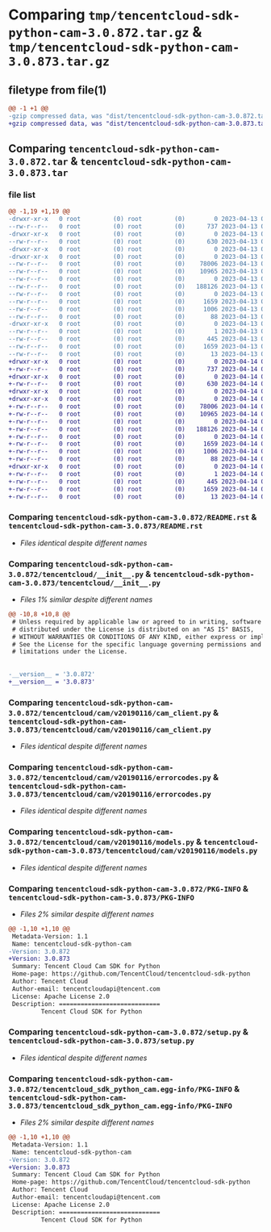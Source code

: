 # Comparing `tmp/tencentcloud-sdk-python-cam-3.0.872.tar.gz` & `tmp/tencentcloud-sdk-python-cam-3.0.873.tar.gz`

## filetype from file(1)

```diff
@@ -1 +1 @@
-gzip compressed data, was "dist/tencentcloud-sdk-python-cam-3.0.872.tar", last modified: Thu Apr 13 00:22:43 2023, max compression
+gzip compressed data, was "dist/tencentcloud-sdk-python-cam-3.0.873.tar", last modified: Fri Apr 14 00:23:04 2023, max compression
```

## Comparing `tencentcloud-sdk-python-cam-3.0.872.tar` & `tencentcloud-sdk-python-cam-3.0.873.tar`

### file list

```diff
@@ -1,19 +1,19 @@
-drwxr-xr-x   0 root         (0) root         (0)        0 2023-04-13 00:22:43.000000 tencentcloud-sdk-python-cam-3.0.872/
--rw-r--r--   0 root         (0) root         (0)      737 2023-04-13 00:22:43.000000 tencentcloud-sdk-python-cam-3.0.872/README.rst
-drwxr-xr-x   0 root         (0) root         (0)        0 2023-04-13 00:22:43.000000 tencentcloud-sdk-python-cam-3.0.872/tencentcloud/
--rw-r--r--   0 root         (0) root         (0)      630 2023-04-13 00:22:43.000000 tencentcloud-sdk-python-cam-3.0.872/tencentcloud/__init__.py
-drwxr-xr-x   0 root         (0) root         (0)        0 2023-04-13 00:22:43.000000 tencentcloud-sdk-python-cam-3.0.872/tencentcloud/cam/
-drwxr-xr-x   0 root         (0) root         (0)        0 2023-04-13 00:22:43.000000 tencentcloud-sdk-python-cam-3.0.872/tencentcloud/cam/v20190116/
--rw-r--r--   0 root         (0) root         (0)    78006 2023-04-13 00:22:43.000000 tencentcloud-sdk-python-cam-3.0.872/tencentcloud/cam/v20190116/cam_client.py
--rw-r--r--   0 root         (0) root         (0)    10965 2023-04-13 00:22:43.000000 tencentcloud-sdk-python-cam-3.0.872/tencentcloud/cam/v20190116/errorcodes.py
--rw-r--r--   0 root         (0) root         (0)        0 2023-04-13 00:22:43.000000 tencentcloud-sdk-python-cam-3.0.872/tencentcloud/cam/v20190116/__init__.py
--rw-r--r--   0 root         (0) root         (0)   188126 2023-04-13 00:22:43.000000 tencentcloud-sdk-python-cam-3.0.872/tencentcloud/cam/v20190116/models.py
--rw-r--r--   0 root         (0) root         (0)        0 2023-04-13 00:22:43.000000 tencentcloud-sdk-python-cam-3.0.872/tencentcloud/cam/__init__.py
--rw-r--r--   0 root         (0) root         (0)     1659 2023-04-13 00:22:43.000000 tencentcloud-sdk-python-cam-3.0.872/PKG-INFO
--rw-r--r--   0 root         (0) root         (0)     1006 2023-04-13 00:22:43.000000 tencentcloud-sdk-python-cam-3.0.872/setup.py
--rw-r--r--   0 root         (0) root         (0)       88 2023-04-13 00:22:43.000000 tencentcloud-sdk-python-cam-3.0.872/setup.cfg
-drwxr-xr-x   0 root         (0) root         (0)        0 2023-04-13 00:22:43.000000 tencentcloud-sdk-python-cam-3.0.872/tencentcloud_sdk_python_cam.egg-info/
--rw-r--r--   0 root         (0) root         (0)        1 2023-04-13 00:22:43.000000 tencentcloud-sdk-python-cam-3.0.872/tencentcloud_sdk_python_cam.egg-info/dependency_links.txt
--rw-r--r--   0 root         (0) root         (0)      445 2023-04-13 00:22:43.000000 tencentcloud-sdk-python-cam-3.0.872/tencentcloud_sdk_python_cam.egg-info/SOURCES.txt
--rw-r--r--   0 root         (0) root         (0)     1659 2023-04-13 00:22:43.000000 tencentcloud-sdk-python-cam-3.0.872/tencentcloud_sdk_python_cam.egg-info/PKG-INFO
--rw-r--r--   0 root         (0) root         (0)       13 2023-04-13 00:22:43.000000 tencentcloud-sdk-python-cam-3.0.872/tencentcloud_sdk_python_cam.egg-info/top_level.txt
+drwxr-xr-x   0 root         (0) root         (0)        0 2023-04-14 00:23:04.000000 tencentcloud-sdk-python-cam-3.0.873/
+-rw-r--r--   0 root         (0) root         (0)      737 2023-04-14 00:23:04.000000 tencentcloud-sdk-python-cam-3.0.873/README.rst
+drwxr-xr-x   0 root         (0) root         (0)        0 2023-04-14 00:23:04.000000 tencentcloud-sdk-python-cam-3.0.873/tencentcloud/
+-rw-r--r--   0 root         (0) root         (0)      630 2023-04-14 00:23:04.000000 tencentcloud-sdk-python-cam-3.0.873/tencentcloud/__init__.py
+drwxr-xr-x   0 root         (0) root         (0)        0 2023-04-14 00:23:04.000000 tencentcloud-sdk-python-cam-3.0.873/tencentcloud/cam/
+drwxr-xr-x   0 root         (0) root         (0)        0 2023-04-14 00:23:04.000000 tencentcloud-sdk-python-cam-3.0.873/tencentcloud/cam/v20190116/
+-rw-r--r--   0 root         (0) root         (0)    78006 2023-04-14 00:23:04.000000 tencentcloud-sdk-python-cam-3.0.873/tencentcloud/cam/v20190116/cam_client.py
+-rw-r--r--   0 root         (0) root         (0)    10965 2023-04-14 00:23:04.000000 tencentcloud-sdk-python-cam-3.0.873/tencentcloud/cam/v20190116/errorcodes.py
+-rw-r--r--   0 root         (0) root         (0)        0 2023-04-14 00:23:04.000000 tencentcloud-sdk-python-cam-3.0.873/tencentcloud/cam/v20190116/__init__.py
+-rw-r--r--   0 root         (0) root         (0)   188126 2023-04-14 00:23:04.000000 tencentcloud-sdk-python-cam-3.0.873/tencentcloud/cam/v20190116/models.py
+-rw-r--r--   0 root         (0) root         (0)        0 2023-04-14 00:23:04.000000 tencentcloud-sdk-python-cam-3.0.873/tencentcloud/cam/__init__.py
+-rw-r--r--   0 root         (0) root         (0)     1659 2023-04-14 00:23:04.000000 tencentcloud-sdk-python-cam-3.0.873/PKG-INFO
+-rw-r--r--   0 root         (0) root         (0)     1006 2023-04-14 00:23:04.000000 tencentcloud-sdk-python-cam-3.0.873/setup.py
+-rw-r--r--   0 root         (0) root         (0)       88 2023-04-14 00:23:04.000000 tencentcloud-sdk-python-cam-3.0.873/setup.cfg
+drwxr-xr-x   0 root         (0) root         (0)        0 2023-04-14 00:23:04.000000 tencentcloud-sdk-python-cam-3.0.873/tencentcloud_sdk_python_cam.egg-info/
+-rw-r--r--   0 root         (0) root         (0)        1 2023-04-14 00:23:04.000000 tencentcloud-sdk-python-cam-3.0.873/tencentcloud_sdk_python_cam.egg-info/dependency_links.txt
+-rw-r--r--   0 root         (0) root         (0)      445 2023-04-14 00:23:04.000000 tencentcloud-sdk-python-cam-3.0.873/tencentcloud_sdk_python_cam.egg-info/SOURCES.txt
+-rw-r--r--   0 root         (0) root         (0)     1659 2023-04-14 00:23:04.000000 tencentcloud-sdk-python-cam-3.0.873/tencentcloud_sdk_python_cam.egg-info/PKG-INFO
+-rw-r--r--   0 root         (0) root         (0)       13 2023-04-14 00:23:04.000000 tencentcloud-sdk-python-cam-3.0.873/tencentcloud_sdk_python_cam.egg-info/top_level.txt
```

### Comparing `tencentcloud-sdk-python-cam-3.0.872/README.rst` & `tencentcloud-sdk-python-cam-3.0.873/README.rst`

 * *Files identical despite different names*

### Comparing `tencentcloud-sdk-python-cam-3.0.872/tencentcloud/__init__.py` & `tencentcloud-sdk-python-cam-3.0.873/tencentcloud/__init__.py`

 * *Files 1% similar despite different names*

```diff
@@ -10,8 +10,8 @@
 # Unless required by applicable law or agreed to in writing, software
 # distributed under the License is distributed on an "AS IS" BASIS,
 # WITHOUT WARRANTIES OR CONDITIONS OF ANY KIND, either express or implied.
 # See the License for the specific language governing permissions and
 # limitations under the License.
 
 
-__version__ = '3.0.872'
+__version__ = '3.0.873'
```

### Comparing `tencentcloud-sdk-python-cam-3.0.872/tencentcloud/cam/v20190116/cam_client.py` & `tencentcloud-sdk-python-cam-3.0.873/tencentcloud/cam/v20190116/cam_client.py`

 * *Files identical despite different names*

### Comparing `tencentcloud-sdk-python-cam-3.0.872/tencentcloud/cam/v20190116/errorcodes.py` & `tencentcloud-sdk-python-cam-3.0.873/tencentcloud/cam/v20190116/errorcodes.py`

 * *Files identical despite different names*

### Comparing `tencentcloud-sdk-python-cam-3.0.872/tencentcloud/cam/v20190116/models.py` & `tencentcloud-sdk-python-cam-3.0.873/tencentcloud/cam/v20190116/models.py`

 * *Files identical despite different names*

### Comparing `tencentcloud-sdk-python-cam-3.0.872/PKG-INFO` & `tencentcloud-sdk-python-cam-3.0.873/PKG-INFO`

 * *Files 2% similar despite different names*

```diff
@@ -1,10 +1,10 @@
 Metadata-Version: 1.1
 Name: tencentcloud-sdk-python-cam
-Version: 3.0.872
+Version: 3.0.873
 Summary: Tencent Cloud Cam SDK for Python
 Home-page: https://github.com/TencentCloud/tencentcloud-sdk-python
 Author: Tencent Cloud
 Author-email: tencentcloudapi@tencent.com
 License: Apache License 2.0
 Description: ============================
         Tencent Cloud SDK for Python
```

### Comparing `tencentcloud-sdk-python-cam-3.0.872/setup.py` & `tencentcloud-sdk-python-cam-3.0.873/setup.py`

 * *Files identical despite different names*

### Comparing `tencentcloud-sdk-python-cam-3.0.872/tencentcloud_sdk_python_cam.egg-info/PKG-INFO` & `tencentcloud-sdk-python-cam-3.0.873/tencentcloud_sdk_python_cam.egg-info/PKG-INFO`

 * *Files 2% similar despite different names*

```diff
@@ -1,10 +1,10 @@
 Metadata-Version: 1.1
 Name: tencentcloud-sdk-python-cam
-Version: 3.0.872
+Version: 3.0.873
 Summary: Tencent Cloud Cam SDK for Python
 Home-page: https://github.com/TencentCloud/tencentcloud-sdk-python
 Author: Tencent Cloud
 Author-email: tencentcloudapi@tencent.com
 License: Apache License 2.0
 Description: ============================
         Tencent Cloud SDK for Python
```

